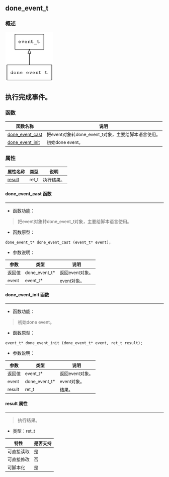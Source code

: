 ## done\_event\_t
### 概述
![image](images/done_event_t_0.png)

执行完成事件。
----------------------------------
### 函数
<p id="done_event_t_methods">

| 函数名称 | 说明 | 
| -------- | ------------ | 
| <a href="#done_event_t_done_event_cast">done\_event\_cast</a> | 把event对象转done_event_t对象，主要给脚本语言使用。 |
| <a href="#done_event_t_done_event_init">done\_event\_init</a> | 初始done event。 |
### 属性
<p id="done_event_t_properties">

| 属性名称 | 类型 | 说明 | 
| -------- | ----- | ------------ | 
| <a href="#done_event_t_result">result</a> | ret\_t | 执行结果。 |
#### done\_event\_cast 函数
-----------------------

* 函数功能：

> <p id="done_event_t_done_event_cast">把event对象转done_event_t对象，主要给脚本语言使用。

* 函数原型：

```
done_event_t* done_event_cast (event_t* event);
```

* 参数说明：

| 参数 | 类型 | 说明 |
| -------- | ----- | --------- |
| 返回值 | done\_event\_t* | 返回event对象。 |
| event | event\_t* | event对象。 |
#### done\_event\_init 函数
-----------------------

* 函数功能：

> <p id="done_event_t_done_event_init">初始done event。

* 函数原型：

```
event_t* done_event_init (done_event_t* event, ret_t result);
```

* 参数说明：

| 参数 | 类型 | 说明 |
| -------- | ----- | --------- |
| 返回值 | event\_t* | 返回event对象。 |
| event | done\_event\_t* | event对象。 |
| result | ret\_t | 结果。 |
#### result 属性
-----------------------
> <p id="done_event_t_result">执行结果。

* 类型：ret\_t

| 特性 | 是否支持 |
| -------- | ----- |
| 可直接读取 | 是 |
| 可直接修改 | 否 |
| 可脚本化   | 是 |
